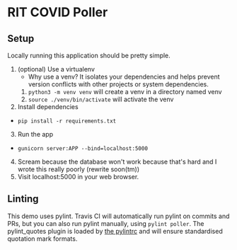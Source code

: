 # RIT COVID Poller

## Setup
Locally running this application should be pretty simple.

1. (optional) Use a virtualenv
   * Why use a venv? It isolates your dependencies and helps prevent version conflicts with other projects or system dependencies.
   1. `python3 -m venv venv` will create a venv in a directory named venv
   2. `source ./venv/bin/activate` will activate the venv
2. Install dependencies
  * `pip install -r requirements.txt`
3. Run the app
  * `gunicorn server:APP --bind=localhost:5000`
4. Scream because the database won't work because that's hard and I wrote this really poorly (rewrite soon(tm))
5. Visit localhost:5000 in your web browser.

## Linting
This demo uses pylint.
Travis CI will automatically run pylint on commits and PRs, but you can also run pylint manually, using `pylint poller`.
The pylint_quotes plugin is loaded by [the pylintrc](./.pylintrc) and will ensure standardised quotation mark formats.
